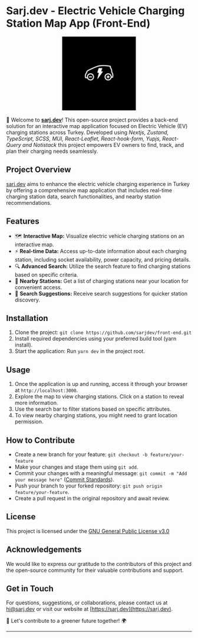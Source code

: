 # Sarj.dev - Electric Vehicle Charging Station Map App (Front-End)

<p align="center">
  <img src="./public/apple-icon-precomposed.png"  width="200">
</p>

🌿 Welcome to **[sarj.dev](https://sarj.dev/)**! This open-source project provides a back-end solution for an interactive map application focused on Electric Vehicle (EV) charging stations across Turkey. Developed using _Nextjs, Zustand, TypeScript, SCSS, MUI, React-Leaflet, React-hook-form, Yupjs, React-Query and Notistack_ this project empowers EV owners to find, track, and plan their charging needs seamlessly.

## Project Overview

[sarj.dev](https://sarj.dev/) aims to enhance the electric vehicle charging experience in Turkey by offering a comprehensive map application that includes real-time charging station data, search functionalities, and nearby station recommendations.

## Features

- 🗺️ **Interactive Map:** Visualize electric vehicle charging stations on an interactive map.
- ⚡ **Real-time Data:** Access up-to-date information about each charging station, including socket availability, power capacity, and pricing details.
- 🔍 **Advanced Search:** Utilize the search feature to find charging stations based on specific criteria.
- 📍 **Nearby Stations:** Get a list of charging stations near your location for convenient access.
- 🔗 **Search Suggestions:** Receive search suggestions for quicker station discovery.

## Installation

1. Clone the project: `git clone https://github.com/sarjdev/front-end.git`
2. Install required dependencies using your preferred build tool (yarn install).
3. Start the application: Run `yarn dev` in the project root.

## Usage

1. Once the application is up and running, access it through your browser at `http://localhost:3000`.
2. Explore the map to view charging stations. Click on a station to reveal more information.
3. Use the search bar to filter stations based on specific attributes.
4. To view nearby charging stations, you might need to grant location permission.

## How to Contribute

- Create a new branch for your feature: `git checkout -b feature/your-feature`
- Make your changes and stage them using `git add`.
- Commit your changes with a meaningful message: `git commit -m "Add your message here"` ([Commit Standards](https://www.conventionalcommits.org/en/v1.0.0/)).
- Push your branch to your forked repository: `git push origin feature/your-feature`.
- Create a pull request in the original repository and await review.

## License

This project is licensed under the [GNU General Public License v3.0](https://github.com/sarjdev/front-end/blob/main/LICENSE)

## Acknowledgements

We would like to express our gratitude to the contributors of this project and the open-source community for their valuable contributions and support.

## Get in Touch

For questions, suggestions, or collaborations, please contact us at [hi@sarj.dev](mailto:hi@sarj.dev) or visit our website at [https://sarj.dev](https://sarj.dev).

🚀 Let's contribute to a greener future together! 🌍

---
